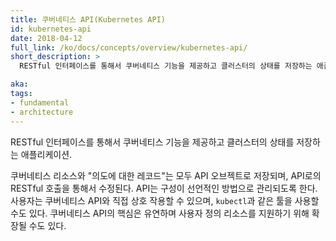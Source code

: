 ```yaml
---
title: 쿠버네티스 API(Kubernetes API)
id: kubernetes-api
date: 2018-04-12
full_link: /ko/docs/concepts/overview/kubernetes-api/
short_description: >
  RESTful 인터페이스를 통해서 쿠버네티스 기능을 제공하고 클러스터의 상태를 저장하는 애플리케이션.

aka:
tags:
- fundamental
- architecture
---
```

 RESTful 인터페이스를 통해서 쿠버네티스 기능을 제공하고 클러스터의 상태를 저장하는 애플리케이션.

<!--more-->

쿠버네티스 리소스와 "의도에 대한 레코드"는 모두 API 오브젝트로 저장되며, API로의 RESTful 호출을 통해서 수정된다. API는 구성이 선언적인 방법으로 관리되도록 한다. 사용자는 쿠버네티스 API와 직접 상호 작용할 수 있으며, `kubectl`과 같은 툴을 사용할 수도 있다. 쿠버네티스 API의 핵심은 유연하며 사용자 정의 리소스를 지원하기 위해 확장될 수도 있다.

